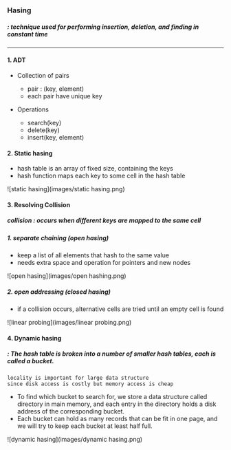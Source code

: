 ### Hasing
##### : technique used for performing insertion, deletion, and finding in constant time
---


#### 1. ADT

- Collection of pairs
	- pair : (key, element)
	- each pair have unique key
	
- Operations
	- search(key)
	- delete(key)
	- insert(key, element)

#### 2. Static hasing

- hash table is an array of fixed size, containing the keys 
- hash function maps each key to some cell in the hash table

![static hasing](images/static hasing.png)


#### 3. Resolving Collision
##### collision : occurs when different keys are mapped to the same cell

##### 1. separate chaining (open hasing)

- keep a list of all elements that hash to the same value
- needs extra space and operation for pointers and new nodes

![open hasing](images/open hashing.png)

##### 2. open addressing (closed hasing)
- if a collision occurs, alternative cells are tried until an empty cell is found

![linear probing](images/linear probing.png)

#### 4. Dynamic hasing

##### : The hash table is broken into a number of smaller hash tables, each is called a bucket.

```
locality is important for large data structure 
since disk access is costly but memory access is cheap
```

- To find which bucket to search for, we store a data structure called directory in main memory, and each entry in the directory holds a disk address of the corresponding bucket.
- Each bucket can hold as many records that can be fit in one page, and we will try to keep each bucket at least half full.

![dynamic hasing](images/dynamic hasing.png)
